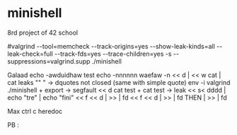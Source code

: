 # minishell
8rd project of 42 school

#valgrind --tool=memcheck --track-origins=yes --show-leak-kinds=all --leak-check=full --track-fds=yes --trace-children=yes -s --suppressions=valgrind.supp ./minishell

Galaad
echo -awduidhaw test
echo -nnnnnn waefaw -n
<< d | << w cat | cat leaks
"" " -> dquotes not closed (same with simple quote)
env -i valgrind ./minishell + export -> segfault
<< d cat test + cat test -> leak
<< s< dddd |  echo "tre" | echo "fini"
<< f << d | >> | fd 
<< f << d | >> | fd THEN  | >> | fd

Max
ctrl c heredoc


PB : 

